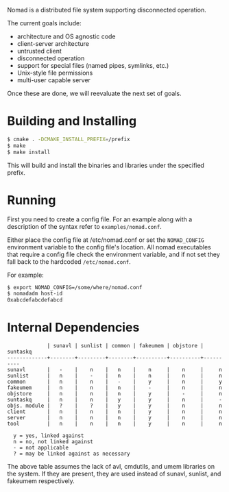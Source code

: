 Nomad is a distributed file system supporting disconnected operation.

The current goals include:
* architecture and OS agnostic code
* client-server architecture
* untrusted client
* disconnected operation
* support for special files (named pipes, symlinks, etc.)
* Unix-style file permissions
* multi-user capable server

Once these are done, we will reevaluate the next set of goals.


Building and Installing
=======================

```sh
$ cmake . -DCMAKE_INSTALL_PREFIX=/prefix
$ make
$ make install
```

This will build and install the binaries and libraries under the specified
prefix.


Running
=======

First you need to create a config file.  For an example along with a
description of the syntax refer to `examples/nomad.conf`.

Either place the config file at /etc/nomad.conf or set the `NOMAD_CONFIG`
environment variable to the config file's location.  All nomad executables
that require a config file check the environment variable, and if not set
they fall back to the hardcoded `/etc/nomad.conf`.

For example:

```sh
$ export NOMAD_CONFIG=/some/where/nomad.conf
$ nomadadm host-id
0xabcdefabcdefabcd
```


Internal Dependencies
=====================

```text
             | sunavl | sunlist | common | fakeumem | objstore | suntaskq
-------------+--------+---------+--------+----------+----------+----------
sunavl       |   -    |    n    |   n    |    n     |    n     |     n
sunlist      |   n    |    -    |   n    |    n     |    n     |     n
common       |   n    |    n    |   -    |    y     |    n     |     y
fakeumem     |   n    |    n    |   n    |    -     |    n     |     n
objstore     |   n    |    n    |   n    |    y     |    -     |     n
suntaskq     |   n    |    n    |   y    |    y     |    n     |     -
objs. module |   ?    |    ?    |   y    |    y     |    n     |     n
client       |   n    |    n    |   n    |    y     |    n     |     n
server       |   n    |    n    |   n    |    y     |    n     |     n
tool         |   n    |    n    |   n    |    y     |    n     |     n

  y = yes, linked against
  n = no, not linked against
  - = not applicable
  ? = may be linked against as necessary
```

The above table assumes the lack of avl, cmdutils, and umem libraries on the
system.  If they are present, they are used instead of sunavl, sunlist, and
fakeumem respectively.
